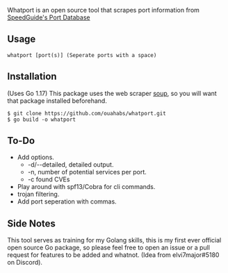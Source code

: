 Whatport is an open source tool that scrapes port information from [SpeedGuide's Port Database](https://www.speedguide.net/ports.php)

## Usage
```
whatport [port(s)] (Seperate ports with a space)
```

## Installation
(Uses Go 1.17)
This package uses the web scraper [soup](https://github.com/anaskhan96/soup), so you will want that package installed beforehand.
```shell
$ git clone https://github.com/ouahabs/whatport.git
$ go build -o whatport
```

## To-Do
* Add options.
	* -d/--detailed, detailed output.
	* -n, number of potential services per port.
	* -c found CVEs
* Play around with spf13/Cobra for cli commands.
* trojan filtering.
* Add port seperation with commas.


## Side Notes
This tool serves as training for my Golang skills, this is my first ever official open source Go package, so please feel free to open an issue or a pull request for features to be added and whatnot. (Idea from elvi7major#5180 on Discord).
